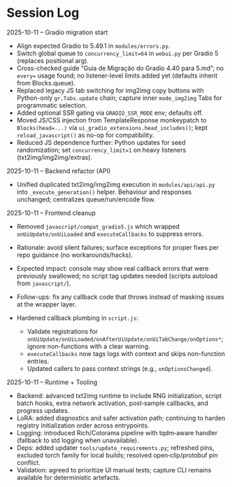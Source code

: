 Session Log
===========

2025-10-11 – Gradio migration start
- Align expected Gradio to 5.49.1 in `modules/errors.py`.
- Switch global queue to `concurrency_limit=64` in `webui.py` per Gradio 5 (replaces positional arg).
- Cross-checked guide “Guia de Migração do Gradio 4.40 para 5.md”; no `every=` usage found; no listener-level limits added yet (defaults inherit from Blocks.queue).
- Replaced legacy JS tab switching for img2img copy buttons with Python-only `gr.Tabs.update` chain; capture inner `mode_img2img` Tabs for programmatic selection.
- Added optional SSR gating via `GRADIO_SSR_MODE` env; defaults off.
- Moved JS/CSS injection from TemplateResponse monkeypatch to `Blocks(head=...)` via `ui_gradio_extensions.head_includes()`; kept `reload_javascript()` as no-op for compatibility.
- Reduced JS dependence further: Python updates for seed randomization; set `concurrency_limit=1` on heavy listeners (txt2img/img2img/extras).

2025-10-11 – Backend refactor (API)
- Unified duplicated txt2img/img2img execution in `modules/api/api.py` into `_execute_generation()` helper. Behaviour and responses unchanged; centralizes queue/run/encode flow.

2025-10-11 – Frontend cleanup
- Removed `javascript/compat_gradio5.js` which wrapped `onUiUpdate/onUiLoaded` and `executeCallbacks` to suppress errors.
- Rationale: avoid silent failures; surface exceptions for proper fixes per repo guidance (no workarounds/hacks).
- Expected impact: console may show real callback errors that were previously swallowed; no script tag updates needed (scripts autoload from `javascript/`).
- Follow-ups: fix any callback code that throws instead of masking issues at the wrapper layer.

- Hardened callback plumbing in `script.js`:
  - Validate registrations for `onUiUpdate/onUiLoaded/onAfterUiUpdate/onUiTabChange/onOptions*`; ignore non-functions with a clear warning.
  - `executeCallbacks` now tags logs with context and skips non-function entries.
  - Updated callers to pass context strings (e.g., `onOptionsChanged`).

2025-10-11 – Runtime + Tooling
- Backend: advanced txt2img runtime to include RNG initialization, script batch hooks, extra network activation, post‑sample callbacks, and progress updates.
- LoRA: added diagnostics and safer activation path; continuing to harden registry initialization order across entrypoints.
- Logging: introduced Rich/Colorama pipeline with tqdm‑aware handler (fallback to std logging when unavailable).
- Deps: added updater `tools/update_requirements.py`; refreshed pins, excluded torch family for local builds; resolved open‑clip/protobuf pin conflict.
- Validation: agreed to prioritize UI manual tests; capture CLI remains available for deterministic artefacts.
